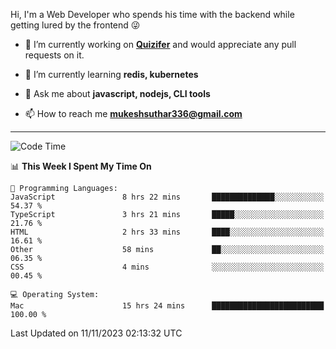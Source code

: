 Hi, I'm a Web Developer who spends his time with the backend while getting lured by the frontend 😜

- 🔭 I’m currently working on **[Quizifer](https://github.com/SutharMukesh/Quizifer/)** and would appreciate any pull requests on it.

- 🌱 I’m currently learning **redis, kubernetes**

- 💬 Ask me about **javascript, nodejs, CLI tools**

- 📫 How to reach me **mukeshsuthar336@gmail.com**

---
<!--START_SECTION:waka-->
![Code Time](http://img.shields.io/badge/Code%20Time-2%2C609%20hrs%202%20mins-blue)

📊 **This Week I Spent My Time On** 

```text
💬 Programming Languages: 
JavaScript               8 hrs 22 mins       ██████████████░░░░░░░░░░░   54.37 % 
TypeScript               3 hrs 21 mins       █████░░░░░░░░░░░░░░░░░░░░   21.76 % 
HTML                     2 hrs 33 mins       ████░░░░░░░░░░░░░░░░░░░░░   16.61 % 
Other                    58 mins             ██░░░░░░░░░░░░░░░░░░░░░░░   06.35 % 
CSS                      4 mins              ░░░░░░░░░░░░░░░░░░░░░░░░░   00.45 % 

💻 Operating System: 
Mac                      15 hrs 24 mins      █████████████████████████   100.00 % 
```


 Last Updated on 11/11/2023 02:13:32 UTC
<!--END_SECTION:waka-->
